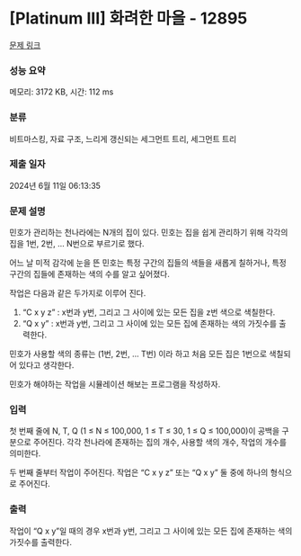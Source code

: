 # [Platinum III] 화려한 마을 - 12895 

[문제 링크](https://www.acmicpc.net/problem/12895) 

### 성능 요약

메모리: 3172 KB, 시간: 112 ms

### 분류

비트마스킹, 자료 구조, 느리게 갱신되는 세그먼트 트리, 세그먼트 트리

### 제출 일자

2024년 6월 11일 06:13:35

### 문제 설명

<p>민호가 관리하는 천나라에는 N개의 집이 있다. 민호는 집을 쉽게 관리하기 위해 각각의 집을 1번, 2번, … N번으로 부르기로 했다.</p>

<p>어느 날 미적 감각에 눈을 뜬 민호는 특정 구간의 집들의 색들을 새롭게 칠하거나, 특정 구간의 집들에 존재하는 색의 수를 알고 싶어졌다.</p>

<p>작업은 다음과 같은 두가지로 이루어 진다.</p>

<ol>
	<li>“C x y z” : x번과 y번, 그리고 그 사이에 있는 모든 집을 z번 색으로 색칠한다.</li>
	<li>“Q x y” : x번과 y번, 그리고 그 사이에 있는 모든 집에 존재하는 색의 가짓수를 출력한다.</li>
</ol>

<p>민호가 사용할 색의 종류는 (1번, 2번, … T번) 이라 하고 처음 모든 집은 1번으로 색칠되어 있다고 생각한다.</p>

<p>민호가 해야하는 작업을 시뮬레이션 해보는 프로그램을 작성하자.</p>

### 입력 

 <p>첫 번째 줄에 N, T, Q (1 ≤ N ≤ 100,000, 1 ≤ T ≤ 30, 1 ≤ Q ≤ 100,000)이 공백을 구분으로 주어진다. 각각 천나라에 존재하는 집의 개수, 사용할 색의 개수, 작업의 개수를 의미한다.</p>

<p>두 번째 줄부터 작업이 주어진다. 작업은 “C x y z” 또는 “Q x y” 둘 중에 하나의 형식으로 주어진다.</p>

### 출력 

 <p>작업이 “Q x y”일 때의 경우 x번과 y번, 그리고 그 사이에 있는 모든 집에 존재하는 색의 가짓수를 출력한다.</p>


